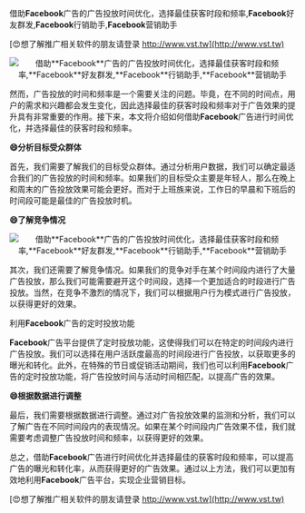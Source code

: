 借助**Facebook**广告的广告投放时间优化，选择最佳获客时段和频率,**Facebook**好友群发,**Facebook**行销助手,**Facebook**营销助手

[😍想了解推广相关软件的朋友请登录 http://www.vst.tw](http://www.vst.tw)

 <center><img src="https://vst.tw/MP4/tuiguang/png/8.png" alt="借助**Facebook**广告的广告投放时间优化，选择最佳获客时段和频率,**Facebook**好友群发,**Facebook**行销助手,**Facebook**营销助手"></center>

然而，广告投放的时间和频率是一个需要关注的问题。毕竟，在不同的时间点，用户的需求和兴趣都会发生变化，因此选择最佳的获客时段和频率对于广告效果的提升具有非常重要的作用。接下来，本文将介绍如何借助**Facebook**广告进行时间优化，并选择最佳的获客时段和频率。

**😄分析目标受众群体**

首先，我们需要了解我们的目标受众群体。通过分析用户数据，我们可以确定最适合我们的广告投放的时间和频率。如果我们的目标受众主要是年轻人，那么在晚上和周末的广告投放效果可能会更好。而对于上班族来说，工作日的早晨和下班后的时间段可能是最佳的广告投放时机。

**😄了解竞争情况**

 <center><img src="https://vst.tw/MP4/tuiguang/png/8.png" alt="借助**Facebook**广告的广告投放时间优化，选择最佳获客时段和频率,**Facebook**好友群发,**Facebook**行销助手,**Facebook**营销助手"></center>

其次，我们还需要了解竞争情况。如果我们的竞争对手在某个时间段内进行了大量广告投放，那么我们可能需要避开这个时间段，选择一个更加适合的时段进行广告投放。当然，在竞争不激烈的情况下，我们可以根据用户行为模式进行广告投放，以获得更好的效果。

利用**Facebook**广告的定时投放功能

**Facebook**广告平台提供了定时投放功能，这使得我们可以在特定的时间段内进行广告投放。我们可以选择在用户活跃度最高的时间段进行广告投放，以获取更多的曝光和转化。此外，在特殊的节日或促销活动期间，我们也可以利用**Facebook**广告的定时投放功能，将广告投放时间与活动时间相匹配，以提高广告的效果。

**😄根据数据进行调整**

最后，我们需要根据数据进行调整。通过对广告投放效果的监测和分析，我们可以了解广告在不同时间段内的表现情况。如果在某个时间段内广告效果不佳，我们就需要考虑调整广告投放时间和频率，以获得更好的效果。

总之，借助**Facebook**广告进行时间优化并选择最佳的获客时段和频率，可以提高广告的曝光和转化率，从而获得更好的广告效果。通过以上方法，我们可以更加有效地利用**Facebook**广告平台，实现企业营销目标。

[😍想了解推广相关软件的朋友请登录 http://www.vst.tw](http://www.vst.tw)



